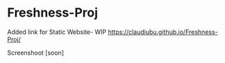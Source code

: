 # Freshness-Proj

Added link for Static Website- WIP
https://claudiubu.github.io/Freshness-Proj/

Screenshoot [soon]
